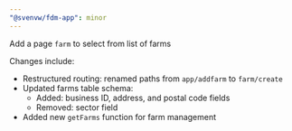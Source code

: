 ```yaml
---
"@svenvw/fdm-app": minor
---
```


Add a page `farm` to select from list of farms

Changes include:
- Restructured routing: renamed paths from `app/addfarm` to `farm/create`
- Updated farms table schema:
  - Added: business ID, address, and postal code fields
  - Removed: sector field
- Added new `getFarms` function for farm management
